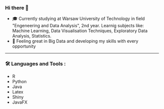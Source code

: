 ### Hi there 👋

- :mortar_board: Currently studying at Warsaw University of Technology in field "Engeneering and Data Analysis", 2nd year. Learnig subjects like: Machine Learning, Data Visualisation Techniques, Exploratory Data Analysis, Statistics. 
- 🔭 Feeling great in Big Data and developing my skills with every opportunity

---

### :hammer_and_wrench: Languages and Tools :
- R
- Python
- Java
- Latex
- Shiny
- JavaFX
